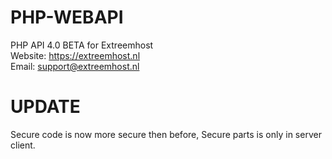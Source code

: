 # PHP-WEBAPI
PHP API 4.0 BETA for Extreemhost<br />
Website: https://extreemhost.nl<br />
Email: support@extreemhost.nl

# UPDATE
Secure code is now more secure then before, Secure parts is only in server client.
